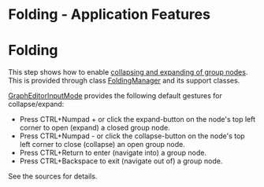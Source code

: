 <!--
 //////////////////////////////////////////////////////////////////////////////
 // @license
 // This file is part of yFiles for HTML 2.6.0.3.
 // Use is subject to license terms.
 //
 // Copyright (c) 2000-2024 by yWorks GmbH, Vor dem Kreuzberg 28,
 // 72070 Tuebingen, Germany. All rights reserved.
 //
 //////////////////////////////////////////////////////////////////////////////
-->
# Folding - Application Features

# Folding

This step shows how to enable [collapsing and expanding of group nodes](https://docs.yworks.com/yfileshtml/#/dguide/folding). This is provided through class [FoldingManager](https://docs.yworks.com/yfileshtml/#/api/FoldingManager) and its support classes.

[GraphEditorInputMode](https://docs.yworks.com/yfileshtml/#/api/GraphEditorInputMode) provides the following default gestures for collapse/expand:

- Press CTRL+Numpad + or click the expand-button on the node's top left corner to open (expand) a closed group node.
- Press CTRL+Numpad - or click the collapse-button on the node's top left corner to close (collapse) an open group node.
- Press CTRL+Return to enter (navigate into) a group node.
- Press CTRL+Backspace to exit (navigate out of) a group node.

See the sources for details.
